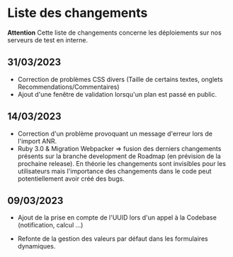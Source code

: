# Liste des changements

**Attention** Cette liste de changements concerne les déploiements sur nos serveurs de test en interne. 

## 31/03/2023
- Correction de problèmes CSS divers (Taille de certains textes, onglets Recommendations/Commentaires)
- Ajout d'une fenêtre de validation lorsqu'un plan est passé en public.

## 14/03/2023
- Correction d'un problème provoquant un message d'erreur lors de l'import ANR.
- Ruby 3.0 & Migration Webpacker => fusion des derniers changements présents sur la branche development de Roadmap (en prévision de la prochaine release). En théorie les changements sont invisibles pour les utilisateurs mais l'importance des changements dans le code peut potentiellement avoir créé des bugs. 

## 09/03/2023
- Ajout de la prise en compte de l'UUID lors d'un appel à la Codebase (notification, calcul ...)


- Refonte de la gestion des valeurs par défaut dans les formulaires dynamiques.
